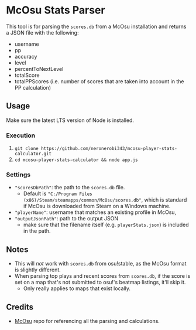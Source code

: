 # McOsu Stats Parser

This tool is for parsing the `scores.db` from a McOsu installation and returns a JSON file with the following:
- username
- pp
- accuracy
- level
- percentToNextLevel
- totalScore
- totalPPScores (i.e. number of scores that are taken into account in the PP calculation)

## Usage

Make sure the latest LTS version of Node is installed.

### Execution
1. `git clone https://github.com/neronerobi343/mcosu-player-stats-calculator.git`
2. `cd mcosu-player-stats-calculator && node app.js`

### Settings
- `"scoresDbPath"`: the path to the `scores.db` file.
    - Default is `"C:/Program Files (x86)/Steam/steamapps/common/McOsu/scores.db"`, which is standard if McOsu is downloaded from Steam on a Windows machine.
- `"playerName"`: username that matches an existing profile in McOsu,
- `"outputJsonPath"`: path to the output JSON 
    - make sure that the filename itself (e.g. `playerStats.json`) is included in the path.

## Notes
- This will _not_ work with `scores.db` from osu!stable, as the McOsu format is slightly different.
- When parsing top plays and recent scores from `scores.db`, if the score is set on a map that's not submitted to osu!'s beatmap listings, it'll skip it.
    - Only really applies to maps that exist locally.

## Credits
- [McOsu](https://github.com/McKay42/McOsu) repo for referencing all the parsing and calculations.
